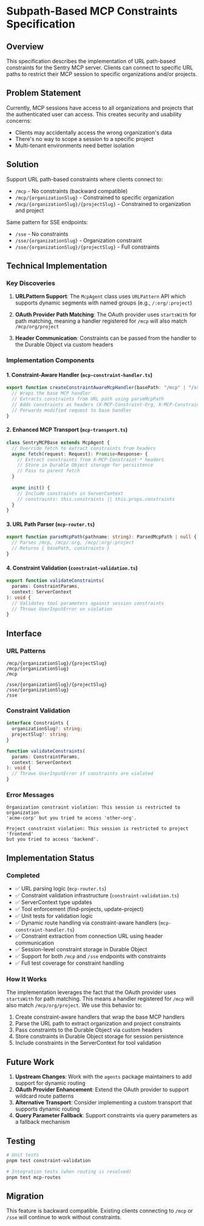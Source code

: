 # Subpath-Based MCP Constraints Specification

## Overview

This specification describes the implementation of URL path-based constraints for the Sentry MCP server. Clients can connect to specific URL paths to restrict their MCP session to specific organizations and/or projects.

## Problem Statement

Currently, MCP sessions have access to all organizations and projects that the authenticated user can access. This creates security and usability concerns:
- Clients may accidentally access the wrong organization's data
- There's no way to scope a session to a specific project
- Multi-tenant environments need better isolation

## Solution

Support URL path-based constraints where clients connect to:
- `/mcp` - No constraints (backward compatible)
- `/mcp/{organizationSlug}` - Constrained to specific organization
- `/mcp/{organizationSlug}/{projectSlug}` - Constrained to organization and project

Same pattern for SSE endpoints:
- `/sse` - No constraints
- `/sse/{organizationSlug}` - Organization constraint
- `/sse/{organizationSlug}/{projectSlug}` - Full constraints

## Technical Implementation

### Key Discoveries

1. **URLPattern Support**: The `McpAgent` class uses `URLPattern` API which supports dynamic segments with named groups (e.g., `/:org/:project`)

2. **OAuth Provider Path Matching**: The OAuth provider uses `startsWith` for path matching, meaning a handler registered for `/mcp` will also match `/mcp/org/project`

3. **Header Communication**: Constraints can be passed from the handler to the Durable Object via custom headers

### Implementation Components

#### 1. Constraint-Aware Handler (`mcp-constraint-handler.ts`)
```typescript
export function createConstraintAwareMcpHandler(basePath: "/mcp" | "/sse") {
  // Wraps the base MCP handler
  // Extracts constraints from URL path using parseMcpPath
  // Adds constraints as headers (X-MCP-Constraint-Org, X-MCP-Constraint-Project)
  // Forwards modified request to base handler
}
```

#### 2. Enhanced MCP Transport (`mcp-transport.ts`)
```typescript
class SentryMCPBase extends McpAgent {
  // Override fetch to extract constraints from headers
  async fetch(request: Request): Promise<Response> {
    // Extract constraints from X-MCP-Constraint-* headers
    // Store in Durable Object storage for persistence
    // Pass to parent fetch
  }
  
  async init() {
    // Include constraints in ServerContext
    // constraints: this.constraints || this.props.constraints
  }
}
```

#### 3. URL Path Parser (`mcp-router.ts`)
```typescript
export function parseMcpPath(pathname: string): ParsedMcpPath | null {
  // Parses /mcp, /mcp/:org, /mcp/:org/:project
  // Returns { basePath, constraints }
}
```

#### 4. Constraint Validation (`constraint-validation.ts`)
```typescript
export function validateConstraints(
  params: ConstraintParams,
  context: ServerContext
): void {
  // Validates tool parameters against session constraints
  // Throws UserInputError on violation
}
```

## Interface

### URL Patterns
```
/mcp/{organizationSlug}/{projectSlug}
/mcp/{organizationSlug}
/mcp

/sse/{organizationSlug}/{projectSlug}
/sse/{organizationSlug}
/sse
```

### Constraint Validation
```typescript
interface Constraints {
  organizationSlug?: string;
  projectSlug?: string;
}

function validateConstraints(
  params: ConstraintParams,
  context: ServerContext
): void {
  // Throws UserInputError if constraints are violated
}
```

### Error Messages
```
Organization constraint violation: This session is restricted to organization 
'acme-corp' but you tried to access 'other-org'.

Project constraint violation: This session is restricted to project 'frontend' 
but you tried to access 'backend'.
```

## Implementation Status

### Completed
- ✅ URL parsing logic (`mcp-router.ts`)
- ✅ Constraint validation infrastructure (`constraint-validation.ts`)
- ✅ ServerContext type updates
- ✅ Tool enforcement (find-projects, update-project)
- ✅ Unit tests for validation logic
- ✅ Dynamic route handling via constraint-aware handlers (`mcp-constraint-handler.ts`)
- ✅ Constraint extraction from connection URL using header communication
- ✅ Session-level constraint storage in Durable Object
- ✅ Support for both `/mcp` and `/sse` endpoints with constraints
- ✅ Full test coverage for constraint handling

### How It Works

The implementation leverages the fact that the OAuth provider uses `startsWith` for path matching. This means a handler registered for `/mcp` will also match `/mcp/org/project`. We use this behavior to:

1. Create constraint-aware handlers that wrap the base MCP handlers
2. Parse the URL path to extract organization and project constraints
3. Pass constraints to the Durable Object via custom headers
4. Store constraints in Durable Object storage for session persistence
5. Include constraints in the ServerContext for tool validation

## Future Work

1. **Upstream Changes**: Work with the `agents` package maintainers to add support for dynamic routing
2. **OAuth Provider Enhancement**: Extend the OAuth provider to support wildcard route patterns
3. **Alternative Transport**: Consider implementing a custom transport that supports dynamic routing
4. **Query Parameter Fallback**: Support constraints via query parameters as a fallback mechanism

## Testing

```bash
# Unit tests
pnpm test constraint-validation

# Integration tests (when routing is resolved)
pnpm test mcp-routes
```

## Migration

This feature is backward compatible. Existing clients connecting to `/mcp` or `/sse` will continue to work without constraints.